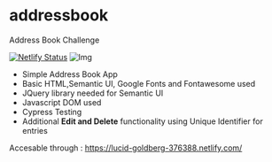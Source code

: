 # addressbook
Address Book Challenge

[![Netlify Status](https://api.netlify.com/api/v1/badges/1c967957-3531-49a7-a8d6-a7a47da3b30a/deploy-status)](https://app.netlify.com/sites/lucid-goldberg-376388/deploys)
![Img](https://i.imgur.com/IJkpvNq.png)

- Simple Address Book App  
- Basic HTML,Semantic UI, Google Fonts and Fontawesome used  
- JQuery library needed for Semantic UI  
- Javascript DOM used
- Cypress Testing  
- Additional <b>Edit and Delete</b> functionality using Unique Identifier for entries  

Accesable through : https://lucid-goldberg-376388.netlify.com/
